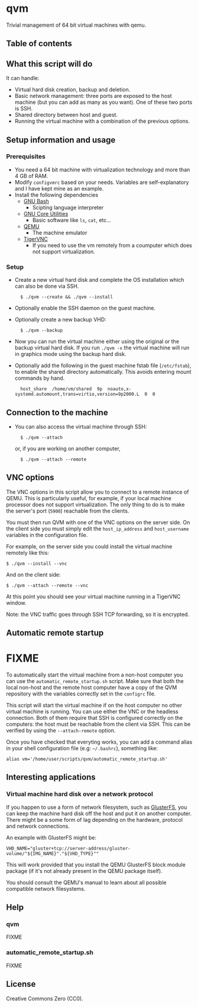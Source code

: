 # qvm

Trivial management of 64 bit virtual machines with qemu.

## Table of contents

[](TOC)

## What this script will do

It can handle:

- Virtual hard disk creation, backup and deletion.
- Basic network management: three ports are exposed to the host
  machine (but you can add as many as you want). One of these two ports is 
  SSH.
- Shared directory between host and guest.
- Running the virtual machine with a combination of the previous options.

## Setup information and usage

### Prerequisites

- You need a 64 bit machine with virtualization technology and more than 4 GB 
  of RAM.
- Modify `configvmrc` based on your needs.
  Variables are self-explanatory and I have kept mine 
  as an example.
- Install the following dependencies
  - [GNU Bash](http://www.gnu.org/software/bash/bash.html)
    - Scipting language interpreter
  - [GNU Core Utilities](https://www.gnu.org/software/coreutils/)
    - Basic software like `ls`, `cat`, etc...
  - [QEMU](https://www.qemu.org/)
    - The machine emulator
  - [TigerVNC](http://www.tigervnc.org)
    - If you need to use the vm remotely from a coumputer which does not 
      support virtualization.

### Setup

- Create a new virtual hard disk and complete the OS installation which 
  can also be done via SSH.

        $ ./qvm --create && ./qvm --install

- Optionally enable the SSH daemon on the guest machine.
- Optionally create a new backup VHD:

        $ ./qvm --backup

- Now you can run the virtual machine either using the original or the backup 
  virtual hard disk. If you run `./qvm -x` the virtual machine will run in 
  graphics mode using the backup hard disk.
- Optionally add the following in the guest machine fstab file (`/etc/fstab`), 
  to enable the shared directory automatically. This avoids entering mount 
  commands by hand.

        host_share  /home/vm/shared  9p  noauto,x-systemd.automount,trans=virtio,version=9p2000.L  0  0

## Connection to the machine

- You can also access the virtual machine through SSH:

        $ ./qvm --attach

  or, if you are working on another computer,

        $ ./qvm --attach --remote

## VNC options

The VNC options in this script allow you to connect to a remote instance of 
QEMU. This is particularly useful, for example, if your local machine 
processor does not support virtualization. The only thing to do is to make 
the server's port (`5900`) reachable from the clients.

You must then run QVM with one of the VNC options on the server side.
On the client side you must simply edit the `host_ip_address` and 
`host_username` variables in the configuration file.

For example, on the server side you could install the virtual machine remotely 
like this:

    $ ./qvm --install --vnc

And on the client side:

    $ ./qvm --attach --remote --vnc

At this point you should see your virtual machine running in a TigerVNC window.

Note: the VNC traffic goes through SSH TCP forwarding, so it is encrypted.

## Automatic remote startup

# FIXME 

To automatically start the virtual machine from a non-host computer you can
use the `automatic_remote_startup.sh` script. Make sure that both the local 
non-host and the remote host computer have a copy of the QVM repository with 
the variables correctly set in the `configrc` file.

This script will start the virtual machine if on the host computer no other
virtual machine is running. You can use either the VNC or the headless 
connection. Both of them require that SSH is configured correctly on the  
computers: the host must be reachable from the client via SSH.
This can be verified by using the `--attach-remote` option.

Once you have checked that everyting works, you can add a command alias in 
your shell configuration file (e.g: `~/.bashrc`), something like:

    alias vm='/home/user/scripts/qvm/automatic_remote_startup.sh'

## Interesting applications

### Virtual machine hard disk over a network protocol

If you happen to use a form of network filesystem, such as 
[GlusterFS](http://docs.gluster.org/en/latest/),
you can keep the machine hard disk off the host and put it on another computer.
There might be a some form of lag depending on the hardware, protocol and 
network connections.

An example with GlusterFS might be:

    VHD_NAME="gluster+tcp://server-address/gluster-volume/"${IMG_NAME}"."${VHD_TYPE}""

This will work provided that you install the QEMU GlusterFS block module 
package (if it's not already present in the QEMU package itself).

You should consult the QEMU's manual to learn about all possible compatible 
network filesystems.

## Help

### qvm

FIXME

### automatic_remote_startup.sh

FIXME

## License

Creative Commons Zero (CC0).
